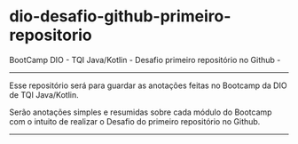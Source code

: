 # dio-desafio-github-primeiro-repositorio
BootCamp DIO - TQI Java/Kotlin - Desafio primeiro repositório no Github - 

-------------------------------------------------------------------------

Esse repositório será para guardar as anotações feitas no Bootcamp da DIO de TQI Java/Kotlin.

Serão anotações simples e resumidas sobre cada módulo do Bootcamp com o intuito de realizar o Desafio do primeiro repositório no Github.

--------------------------------------------------------------------------

